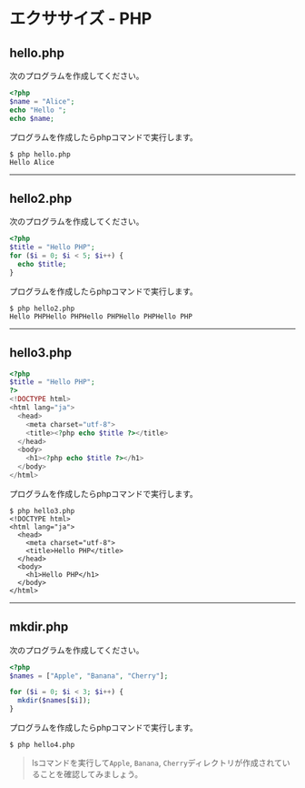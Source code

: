 # エクササイズ - PHP

## hello.php

次のプログラムを作成してください。

```php
<?php
$name = "Alice";
echo "Hello ";
echo $name;
```

プログラムを作成したらphpコマンドで実行します。

```
$ php hello.php
Hello Alice
```

---

## hello2.php

次のプログラムを作成してください。

```php
<?php
$title = "Hello PHP";
for ($i = 0; $i < 5; $i++) {
  echo $title;
}
```

プログラムを作成したらphpコマンドで実行します。

```
$ php hello2.php
Hello PHPHello PHPHello PHPHello PHPHello PHP
```

---

## hello3.php

```php
<?php
$title = "Hello PHP";
?>
<!DOCTYPE html>
<html lang="ja">
  <head>
    <meta charset="utf-8">
    <title><?php echo $title ?></title>
  </head>
  <body>
    <h1><?php echo $title ?></h1>
  </body>
</html>
```

プログラムを作成したらphpコマンドで実行します。

```
$ php hello3.php
<!DOCTYPE html>
<html lang="ja">
  <head>
    <meta charset="utf-8">
    <title>Hello PHP</title>
  </head>
  <body>
    <h1>Hello PHP</h1>
  </body>
</html>
```

---

## mkdir.php

次のプログラムを作成してください。

```php
<?php
$names = ["Apple", "Banana", "Cherry"];

for ($i = 0; $i < 3; $i++) {
  mkdir($names[$i]);
}
```

プログラムを作成したらphpコマンドで実行します。

```
$ php hello4.php
```

> lsコマンドを実行して`Apple`, `Banana`, `Cherry`ディレクトリが作成されていることを確認してみましょう。